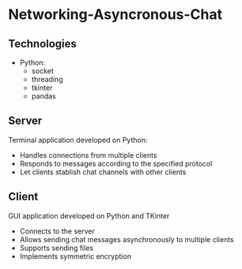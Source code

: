 # Networking-Asyncronous-Chat

## Technologies
* Python:
    * socket
    * threading
    * tkinter
    * pandas

## Server
Terminal application developed on Python:
* Handles connections from multiple clients
* Responds to messages according to the specified protocol
* Let clients stablish chat channels with other clients

## Client
GUI application developed on Python and TKinter
* Connects to the server
* Allows sending chat messages asynchronously to multiple clients
* Supports sending files
* Implements symmetric encryption


